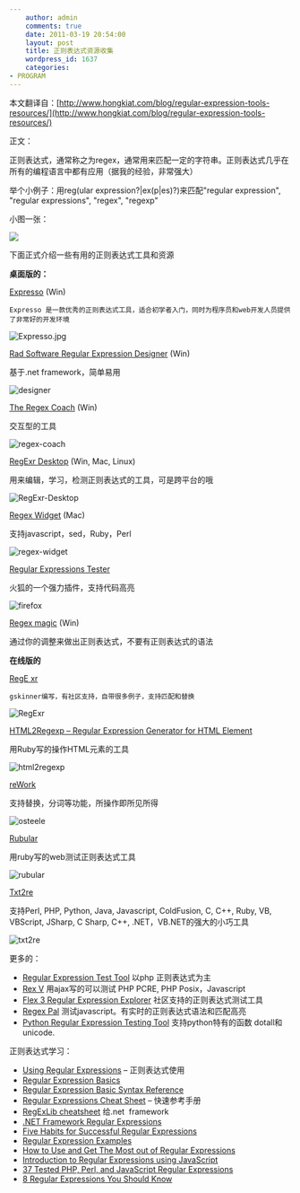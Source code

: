 ```yaml
---
    author: admin
    comments: true
    date: 2011-03-19 20:54:00
    layout: post
    title: 正则表达式资源收集
    wordpress_id: 1637
    categories:
- PROGRAM
---
```


本文翻译自：[http://www.hongkiat.com/blog/regular-expression-tools-resources/](http://www.hongkiat.com/blog/regular-expression-tools-resources/)  

正文：

正则表达式，通常称之为regex，通常用来匹配一定的字符串。正则表达式几乎在所有的编程语言中都有应用（据我的经验，非常强大）  

举个小例子：用reg(ular expression?|ex(p|es)?)来匹配"regular expression", "regular expressions", "regex",  "regexp"  

小图一张：  

![](http://media02.hongkiat.com/regex-tools-resources/preview.jpg)

下面正式介绍一些有用的正则表达式工具和资源

**桌面版的：**

[Expresso](http://www.ultrapico.com/Expresso.htm) (Win)  

    Expresso 是一款优秀的正则表达式工具，适合初学者入门，同时为程序员和web开发人员提供了非常好的开发环境  

![Expresso.jpg](http://media02.hongkiat.com/regex-tools-resources/Expresso.jpg)

[Rad Software Regular Expression Designer](http://www.radsoftware.com.au/regexdesigner/) (Win)  

基于.net framework，简单易用  

![designer](http://media02.hongkiat.com/regex-tools-resources/regexdesigner.jpg)

[The Regex Coach](http://www.weitz.de/regex-coach/) (Win)  

交互型的工具  

![regex-coach](http://media02.hongkiat.com/regex-tools-resources/regex-coach.jpg)

[RegExr Desktop](http://gskinner.com/RegExr/desktop/) (Win, Mac, Linux)  

用来编辑，学习，检测正则表达式的工具，可是跨平台的哦  

![RegExr-Desktop](http://media02.hongkiat.com/regex-tools-resources/RegExr-Desktop.jpg)

[Regex Widget](http://www.apple.com/downloads/dashboard/developer/regexwidget.html) (Mac)  

支持javascript，sed，Ruby，Perl  

![regex-widget](http://media02.hongkiat.com/regex-tools-resources/regex-widget.jpg)

[Regular Expressions Tester](https://addons.mozilla.org/en-US/firefox/addon/2077)  

火狐的一个强力插件，支持代码高亮  

![firefox](http://media02.hongkiat.com/regex-tools-resources/2077.jpg)

[Regex magic](http://www.regular-expressions.info/regexmagic.html) (Win)  

通过你的调整来做出正则表达式，不要有正则表达式的语法

**在线版的**  

[RegE	xr](http://gskinner.com/RegExr/)  

    gskinner编写，有社区支持，自带很多例子，支持匹配和替换  

![RegExr](http://media02.hongkiat.com/regex-tools-resources/RegExr.jpg)

[HTML2Regexp – Regular Expression Generator for HTML Element](http://llamerada.sakura.ne.jp/html2regexp/index.html)  

用Ruby写的操作HTML元素的工具  

![html2regexp](http://media02.hongkiat.com/regex-tools-resources/html2regexp.jpg)

[reWork](http://osteele.com/tools/rework/)  

支持替换，分词等功能，所操作即所见所得  

![osteele](http://media02.hongkiat.com/regex-tools-resources/osteele.jpg)

[Rubular](http://www.rubular.com/)  

用ruby写的web测试正则表达式工具  

![rubular](http://media02.hongkiat.com/regex-tools-resources/rubular.jpg)

[Txt2re](http://txt2re.com/)  

支持Perl, PHP, Python, Java, Javascript, ColdFusion, C, C++, Ruby, VB, VBScript, JSharp, C Sharp, C++, .NET，VB.NET的强大的小巧工具  

![txt2re](http://media02.hongkiat.com/regex-tools-resources/txt2re.jpg)

更多的：

* [Regular Expression Test Tool](http://www.spaweditor.com/scripts/regex) 以php 正则表达式为主
* [Rex V](http://rexv.org/) 用ajax写的可以测试 PHP PCRE, PHP Posix，Javascript
* [Flex 3 Regular Expression Explorer](http://ryanswanson.com/regexp/#start) 社区支持的正则表达式测试工具
* [Regex Pal](http://regexpal.com/) 测试javascript。有实时的正则表达式语法和匹配高亮
* [Python Regular Expression Testing Tool](http://www.pythonregex.com/) 支持python特有的函数 dotall和unicode.

正则表达式学习：

* [Using Regular Expressions](http://etext.lib.virginia.edu/services/helpsheets/unix/regex.html) – 正则表达式使用
* [Regular Expression Basics](http://evolt.org/node/22700/) 
* [Regular Expression Basic Syntax Reference](http://www.regular-expressions.info/reference.html) 
* [Regular Expressions Cheat Sheet](http://www.addedbytes.com/cheat-sheets/regular-expressions-cheat-sheet/) – 快速参考手册 
* [RegExLib cheatsheet](http://regexlib.com/CheatSheet.aspx) 给.net  framework 
* [.NET Framework Regular Expressions](http://msdn.microsoft.com/en-us/library/hs600312.aspx) 
* [Five Habits for Successful Regular Expressions](http://onlamp.com/pub/a/onlamp/2003/08/21/regexp.html) 
* [Regular Expression Examples](http://www.regular-expressions.info/examples.html) 
* [How to Use and Get The Most out of Regular Expressions](http://www.regular-expressions.info/tutorial.html) 
* [Introduction to Regular Expressions using JavaScript](http://www.jslab.dk/articles/introduction.to.regular.expressions.using.javascript) 
* [37 Tested PHP, Perl, and JavaScript Regular Expressions](http://www.virtuosimedia.com/tutorials/37-tested-php-perl-and-javascript-regular-expressions) 
* [8 Regular Expressions You Should Know](http://net.tutsplus.com/tutorials/other/8-regular-expressions-you-should-know/) 
